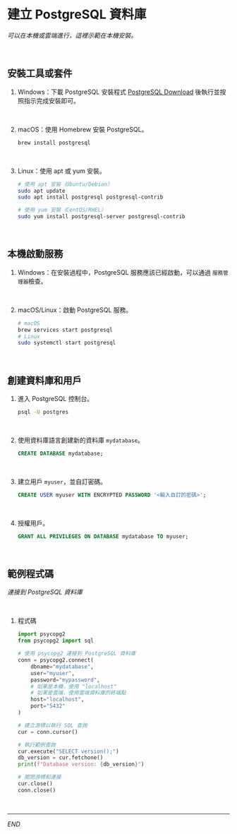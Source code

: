 # 建立 PostgreSQL 資料庫

_可以在本機或雲端進行，這裡示範在本機安裝。_

<br>

## 安裝工具或套件

1. Windows：下載 PostgreSQL 安裝程式 [PostgreSQL Download](https://www.postgresql.org/download/) 後執行並按照指示完成安裝即可。

<br>

2. macOS：使用 Homebrew 安裝 PostgreSQL。

    ```bash
    brew install postgresql
    ```

<br>

3. Linux：使用 apt 或 yum 安裝。

    ```bash
    # 使用 apt 安裝（Ubuntu/Debian）
    sudo apt update
    sudo apt install postgresql postgresql-contrib

    # 使用 yum 安裝（CentOS/RHEL）
    sudo yum install postgresql-server postgresql-contrib
    ```

<br>

## 本機啟動服務

1. Windows：在安裝過程中，PostgreSQL 服務應該已經啟動，可以通過 `服務管理器`檢查。

<br>

2. macOS/Linux：啟動 PostgreSQL 服務。

    ```bash
    # macOS
    brew services start postgresql
    # Linux
    sudo systemctl start postgresql
    ```

<br>

## 創建資料庫和用戶

1. 進入 PostgreSQL 控制台。

    ```bash
    psql -U postgres
    ```

<br>

2. 使用資料庫語言創建新的資料庫 `mydatabase`。

    ```sql
    CREATE DATABASE mydatabase;
    ```

<br>

3. 建立用戶 `myuser`，並自訂密碼。

    ```sql
    CREATE USER myuser WITH ENCRYPTED PASSWORD '<輸入自訂的密碼>';
    ```

<br>

4. 授權用戶。
    ```sql
    GRANT ALL PRIVILEGES ON DATABASE mydatabase TO myuser;
    ```

<br>

## 範例程式碼

_連接到 PostgreSQL 資料庫_

<br>

1. 程式碼

    ```python
    import psycopg2
    from psycopg2 import sql

    # 使用 psycopg2 連接到 PostgreSQL 資料庫
    conn = psycopg2.connect(
        dbname="mydatabase",
        user="myuser",
        password="mypassword",
        # 如果是本機，使用 "localhost"
        # 如果是雲端，使用雲端資料庫的終端點
        host="localhost",
        port="5432"
    )

    # 建立游標以執行 SQL 查詢
    cur = conn.cursor()

    # 執行範例查詢
    cur.execute("SELECT version();")
    db_version = cur.fetchone()
    print(f"Database version: {db_version}")

    # 關閉游標和連接
    cur.close()
    conn.close()
    ```

<br>

___

_END_
